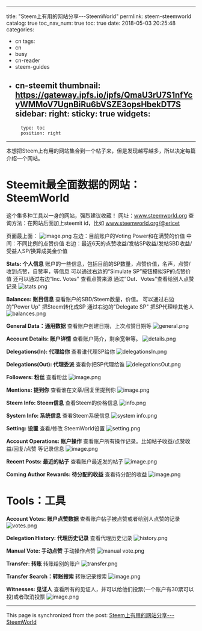 
---
title: "Steem上有用的网站分享---SteemWorld"
permlink: steem-steemworld
catalog: true
toc_nav_num: true
toc: true
date: 2018-05-03 20:25:48
categories:
- cn
tags:
- cn
- busy
- cn-reader
- steem-guides
- cn-steemit
thumbnail: https://gateway.ipfs.io/ipfs/QmaU3rU7S1nfYcyWMMoV7UgnBiRu6bVSZE3opsHbekDT7S
sidebar:
    right:
        sticky: true
widgets:
    -
        type: toc
        position: right
---


本想把Steem上有用的网站集合到一个帖子来，但是发现越写越多，所以决定每篇介绍一个网站。

# Steemit最全面数据的网站：SteemWorld
这个集多种工具以一身的网站，强烈建议收藏！
网址：www.steemworld.org
查询方法：在网站后面加上steemit id，比如 www.steemworld.org/@ericet

页面最上面：
![image.png](https://gateway.ipfs.io/ipfs/QmaU3rU7S1nfYcyWMMoV7UgnBiRu6bVSZE3opsHbekDT7S)
左边：目前账户的Voting Power和在满赞的价值
中间：不同比例的点赞价值
右边：最近6天的点赞收益/发帖SP收益/发帖SBD收益/受益人SP/换算成美金价值

**Stats: 个人信息**
账户的一些信息，包括目前的SP数量，点赞价值，名声，点赞/收到点赞，自赞率，等信息
可以通过右边的“Simulate SP”按钮模拟SP的点赞价值
还可以通过右边“Inc. Votes" 查看点赞来源
通过”Out．Votes"查看给别人点赞记录
![stats.png](https://gateway.ipfs.io/ipfs/QmUK9LudfYq4wcgwsaU9ZXyy5Nm7em9YHTS4MA7eRLkHmG)

**Balances: 账目信息**
查看账户的SBD/Steem数量，价值。
可以通过右边的"Power Up" 把Steem转化成SP
通过右边的"Delegate SP" 把SP代理给其他人
![balances.png](https://gateway.ipfs.io/ipfs/QmXJgMuhEfuXMLhYPjXe4vnLyKTp1cNUJDt8qtvQt2h9ad)

**General Data：通用数据**
查看账户创建日期，上次点赞日期等
![general.png](https://gateway.ipfs.io/ipfs/QmeJ6xRLLUuMPmMyQrm1CkgdhVceMaayYE8S7F3KDpyi91)

**Account Details: 账户详情**
查看账户简介，剩余宽带等。
![details.png](https://gateway.ipfs.io/ipfs/QmXNFi6TErcQKduGZtXYZRiuhBZ9ihawesRnSLmccghWRV)


**Delegations(In): 代理给你**
查看谁代理SP给你
![delegationsIn.png](https://gateway.ipfs.io/ipfs/QmZFwZmLuGjuSwhNJ3vzJ1rj4xasatB3S8qk9zN2SJMMJf)


**Delegations(Out): 代理委派**
查看你把SP代理给谁
![delegationsOut.png](https://gateway.ipfs.io/ipfs/QmXp9gxAQ1cbHZA9o5fmp7sGgxATrHq78aRFyDnDhpY7fj)

**Followers: 粉丝**
查看粉丝
![image.png](https://gateway.ipfs.io/ipfs/Qmb2SCqUyRyDbMjJvyEbJjJQv885d5yrURGHts6oX5teAU)

**Mentions: 提到你**
查看谁在文章/回复里提到你
![image.png](https://gateway.ipfs.io/ipfs/QmYHRjJ19x5EjVYo2yb9yt3fud9EbdY9Uqa3bwRKA3Rtrh)

**Steem Info: Steem信息**
查看Steem的价格信息
![info.png](https://gateway.ipfs.io/ipfs/QmX3fpuTNMt2T1QomRwEg8uLWvNyrxhRQHfS48gAzfuekd)


**System Info: 系统信息**
查看Steem系统信息
![system info.png](https://gateway.ipfs.io/ipfs/QmSVg8zC4cS8bRaJvwAjccfyemGxP6WbsZA3fvGu6QpuGi)


**Setting: 设置**
查看/修改 SteemWorld设置
![setting.png](https://gateway.ipfs.io/ipfs/QmanxEBVqB1oPd7vUji5ETWfzFWAbwKGNEMUFu1u3gEUjk)


**Account Operations: 账户操作**
查看账户所有操作记录。比如帖子收益/点赞收益/回复/点赞 等记录信息
![image.png](https://gateway.ipfs.io/ipfs/QmYjpMhZNtFF1uBCf6AfQdbSqFEvYWJvULua6p3H6zhnRT)

**Recent Posts: 最近的帖子**
查看账户最近发的帖子
![image.png](https://gateway.ipfs.io/ipfs/QmekUMktdF1Gvm3KdcFoLMUUWTD74uDujCorURakaALzy9)

**Coming Author Rewards: 待分配的收益**
查看待分配的收益
![image.png](https://gateway.ipfs.io/ipfs/QmbBxrPkvfLQ7kpJHakG3oNLgLhcTrT7VkHxHWzNNKGz6X)

# Tools：工具
**Account Votes: 账户点赞数据**
查看账户帖子被点赞或者给别人点赞的记录
![votes.png](https://gateway.ipfs.io/ipfs/QmTGtuZSJsHn8yQVWccGjMbC4euggYtNF4uxPbcbTotSuL)

**Delegation History: 代理历史记录**
查看代理历史记录
![history.png](https://gateway.ipfs.io/ipfs/QmR21qWcsa6erT1v6YYQX4G1yH33sPdByBksMVGTft2Hnz)

**Manual Vote: 手动点赞**
手动操作点赞
![manual vote.png](https://gateway.ipfs.io/ipfs/QmRDj2MGSTF5arNkGkVees34D8GkWkrdUFDQqvZYprgjrb)


**Transfer: 转账**
转账给别的账户
![transfer.png](https://gateway.ipfs.io/ipfs/QmbjqgNWEuC9tpyqUykQTyA7q5EXTwTejBbUAu1JzxLHQU)

**Transfer Search：转账搜索**
转账记录搜索
![image.png](https://gateway.ipfs.io/ipfs/Qmbkxx9paKojCqKKyFWotDpiKj9XoT1SmaG2cjPkeYNEw1)

**Witnesses: 见证人**
查看所有的见证人，并可以给他们投票(一个账户有30票可以投)或者取消投票
![image.png](https://gateway.ipfs.io/ipfs/QmXRxLj7X5Qnp2YvivoWo7rkTiX26fiJSb1jMVvPv2Yagw)



- - -

This page is synchronized from the post: [Steem上有用的网站分享---SteemWorld](https://steemit.com/@ericet/steem-steemworld)
